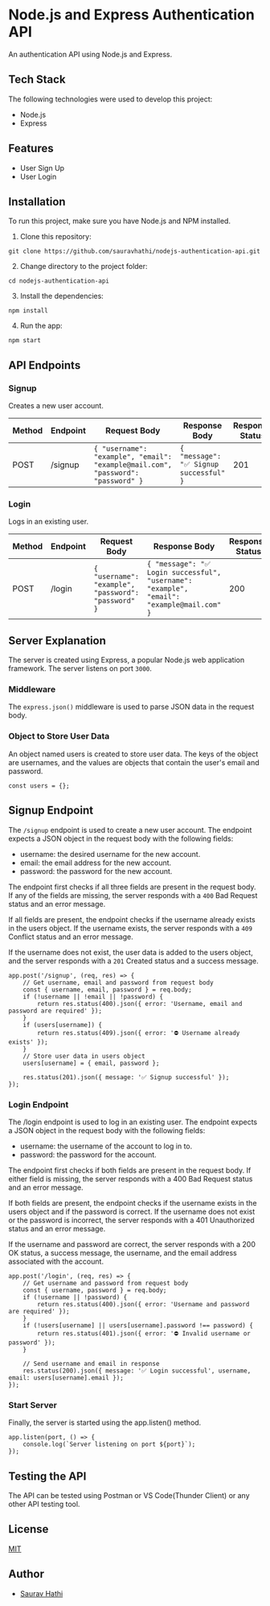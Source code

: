 # Node.js and Express Authentication API
An authentication API using Node.js and Express.

## Tech Stack
The following technologies were used to develop this project:
- Node.js
- Express

## Features
- User Sign Up
- User Login

## Installation
To run this project, make sure you have Node.js and NPM installed.

1. Clone this repository:
```
git clone https://github.com/sauravhathi/nodejs-authentication-api.git
```

2. Change directory to the project folder:
```
cd nodejs-authentication-api
```

3. Install the dependencies:
```
npm install
```

4. Run the app:
```
npm start
```

## API Endpoints

### Signup
Creates a new user account.

| Method | Endpoint | Request Body | Response Body                 | Response Status |
| ------ | -------- | ------------ | ----------------------------- | --------------- |
| POST   | /signup  | `{ "username": "example", "email": "example@mail.com", "password": "password" }` | `{ "message": "✅ Signup successful" }` | 201             |

### Login
Logs in an existing user.

| Method | Endpoint | Request Body                      | Response Body                                                                       | Response Status |
| ------ | -------- | --------------------------------- | ----------------------------------------------------------------------------------- | --------------- |
| POST   | /login   | `{ "username": "example", "password": "password" }` | `{ "message": "✅ Login successful", "username": "example", "email": "example@mail.com" }` | 200             |

## Server Explanation
The server is created using Express, a popular Node.js web application framework. The server listens on port `3000`.

### Middleware
The `express.json()` middleware is used to parse JSON data in the request body.

### Object to Store User Data
An object named users is created to store user data. The keys of the object are usernames, and the values are objects that contain the user's email and password.

```
const users = {};
```

## Signup Endpoint
The `/signup` endpoint is used to create a new user account. The endpoint expects a JSON object in the request body with the following fields:

- username: the desired username for the new account.
- email: the email address for the new account.
- password: the password for the new account.

The endpoint first checks if all three fields are present in the request body. If any of the fields are missing, the server responds with a `400` Bad Request status and an error message.

If all fields are present, the endpoint checks if the username already exists in the users object. If the username exists, the server responds with a `409` Conflict status and an error message.

If the username does not exist, the user data is added to the users object, and the server responds with a `201` Created status and a success message.

```
app.post('/signup', (req, res) => {
    // Get username, email and password from request body
    const { username, email, password } = req.body;
    if (!username || !email || !password) {
        return res.status(400).json({ error: 'Username, email and password are required' });
    }
    if (users[username]) {
        return res.status(409).json({ error: '⛔ Username already exists' });
    }
    // Store user data in users object
    users[username] = { email, password };

    res.status(201).json({ message: '✅ Signup successful' });
});
```

### Login Endpoint
The /login endpoint is used to log in an existing user. The endpoint expects a JSON object in the request body with the following fields:

- username: the username of the account to log in to.
- password: the password for the account.

The endpoint first checks if both fields are present in the request body. If either field is missing, the server responds with a 400 Bad Request status and an error message.

If both fields are present, the endpoint checks if the username exists in the users object and if the password is correct. If the username does not exist or the password is incorrect, the server responds with a 401 Unauthorized status and an error message.

If the username and password are correct, the server responds with a 200 OK status, a success message, the username, and the email address associated with the account.

```
app.post('/login', (req, res) => {
    // Get username and password from request body
    const { username, password } = req.body;
    if (!username || !password) {
        return res.status(400).json({ error: 'Username and password are required' });
    }
    if (!users[username] || users[username].password !== password) {
        return res.status(401).json({ error: '⛔ Invalid username or password' });
    }

    // Send username and email in response
    res.status(200).json({ message: '✅ Login successful', username, email: users[username].email });
});
```

### Start Server
Finally, the server is started using the app.listen() method.

```
app.listen(port, () => {
    console.log(`Server listening on port ${port}`);
});
```

## Testing the API
The API can be tested using Postman or VS Code(Thunder Client) or any other API testing tool.

## License

[MIT](https://github.com/sauravhathi/nodejs-authentication-api/blob/master/LICENSE)

## Author

- [Saurav Hathi](https://github.com/sauravhathi)
